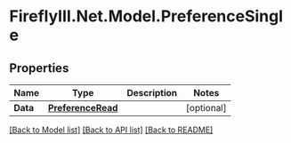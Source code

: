 # FireflyIII.Net.Model.PreferenceSingle
## Properties

Name | Type | Description | Notes
------------ | ------------- | ------------- | -------------
**Data** | [**PreferenceRead**](PreferenceRead.md) |  | [optional] 

[[Back to Model list]](../README.md#documentation-for-models) [[Back to API list]](../README.md#documentation-for-api-endpoints) [[Back to README]](../README.md)


